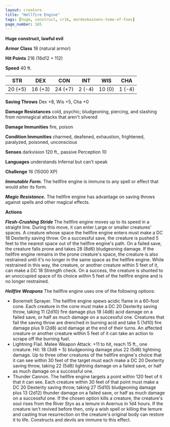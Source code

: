 ```yaml
---
layout: creature
title: "Hellfire Engine"
tags: [huge, construct, cr16, mordenkainens-tome-of-foes]
page_number: 165
---
```


**Huge construct, lawful evil**

**Armor Class** 18 (natural armor)

**Hit Points** 216  (16d12 + 112)

**Speed** 40 ft.

|   STR   |   DEX   |   CON   |   INT   |   WIS   |   CHA   |
|:-------:|:-------:|:-------:|:-------:|:-------:|:-------:|
| 20 (+5) | 16 (+3) | 24 (+7) | 2 (-4) | 10 (0) | 1 (-4) |

**Saving Throws** Dex +8, Wis +5, Cha +0

**Damage Resistances** cold, psychic; bludgeoning, piercing, and slashing from nonmagical attacks that aren't silvered

**Damage Immunities** fire, poison

**Condition Immunities** charmed, deafened, exhaustion, frightened, paralyzed, poisoned, unconscious

**Senses** darkvision 120 ft., passive Perception 10

**Languages** understands Infernal but can't speak

**Challenge** 16 (15000 XP)

***Immutable Form.*** The hellfire engine is immune to any spell or effect that would alter its form.

***Magic Resistance.*** The hellfire engine has advantage on saving throws against spells and other magical effects.

**Actions**

***Flesh-Crushing Stride*** The hellfire engine moves up to its speed in a straight line. During this move, it can enter Large or smaller creatures' spaces. A creature whose space the hellfire engine enters must make a DC 18 Dexterity saving throw. On a successful save, the creature is pushed 5 feet to the nearest space out of the hellfire engine's path. On a failed save, the creature falls prone and takes 28 (8d6) bludgeoning damage.
If the hellfire engine remains in the prone creature's space, the creature is also restrained until it's no longer in the same space as the hellfire engine. While restrained in this way, the creature, or another creature within 5 feet of it, can make a DC 18 Strength check. On a success, the creature is shunted to an unoccupied space of its choice within 5 feet of the hellfire engine and is no longer restrained.

***Hellfire Weapons*** The hellfire engine uses one of the following options:
* Bonemelt Sprayer. The hellfire engine spews acidic flame in a 60-foot cone. Each creature in the cone must make a DC 20 Dexterity saving throw, taking 11 (2d10) fire damage plus 18 (4d8) acid damage on a failed save, or half as much damage on a successful one. Creatures that fail the saving throw are drenched in burning acid and take 5 (1d10) fire damage plus 9 (2d8) acid damage at the end of their turns. An affected creature or another creature within 5 feet of it can take an action to scrape off the burning fuel.
* Lightning Flail. Melee Weapon Attack: +11 to hit, reach 15 ft., one creature. Hit: 18 (3d8 + 5) bludgeoning damage plus 22 (5d8) lightning damage. Up to three other creatures of the hellfire engine's choice that it can see within 30 feet of the target must each make a DC 20 Dexterity saving throw, taking 22 (5d8) lightning damage on a failed save, or half as much damage on a successful one.
* Thunder Cannon. The hellfire engine targets a point within 120 feet of it that it can see. Each creature within 30 feet of that point must make a DC 20 Dexterity saving throw, taking 27 (5d10) bludgeoning damage plus 13 (2d12) thunder damage on a failed save, or half as much damage on a successful one.
If the chosen option kills a creature, the creature's soul rises from the River Styx as a lemure in Avernus in 1d4 hours. If the creature isn't revived before then, only a wish spell or killing the lemure and casting true resurrection on the creature's original body can restore it to life. Constructs and devils are immune to this effect.